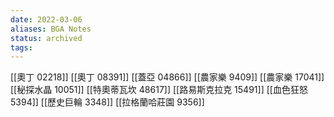 ```yaml
---
date: 2022-03-06
aliases: BGA Notes
status: archived
tags:
---
```


[[奧丁 02218]]
[[奧丁 08391]]
[[蓋亞 04866]]
[[農家樂 9409]]
[[農家樂 17041]]
[[秘探水晶 10051]]
[[特奧蒂瓦坎 48617]]
[[路易斯克拉克 15491]]
[[血色狂怒 5394]]
[[歷史巨輪 3348]]
[[拉格蘭哈莊園 9356]]